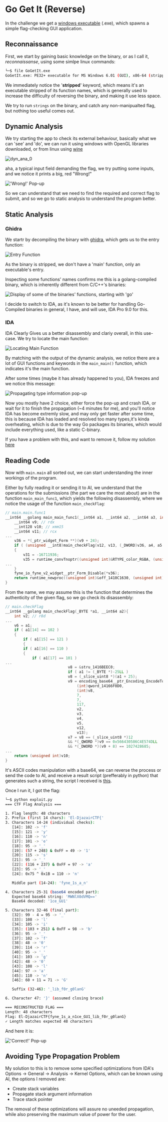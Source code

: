 # **Go Get It (Reverse)**

In the challenge we get a [windows executable](https://github.com/MedjberAbderrahim/CTF-Writeups/blob/main/El-Djazair%20CTF/Reverse%20Engineering/Go%20Get%20It/solution/GoGetIt.exe) (.exe), which spawns a simple flag-checking GUI application.

## **Reconnaissance**

First, we start by gaining basic knowledge on the binary, or as I call it, *reconnaissanse*, using some simlpe linux commands:

```bash
└─$ file GoGetIt.exe             
GoGetIt.exe: PE32+ executable for MS Windows 6.01 (GUI), x86-64 (stripped to external PDB), 12 sections
```

We immediately notice the '**stripped**' keyword, which means it's an executable stripped of its function names, which is generally used to increase the difficulty of reversing the binary, and making it use less space.

We try to run `strings` on the binary, and catch any non-manipualted flag, but nothing too useful comes out.

## Dynamic Analysis

We try starting the app to check its external behaviour, basically what we can 'see' and 'do', we can run it using windows with OpenGL libraries downloaded, or from linux using [wine](https://www.winehq.org)

![dyn_ana_0](images/image-4.png)

aha, a typical input field demanding the flag, we try putting some inputs, and we notice it prints a big, red "Wrong!"

!['Wrong!' Pop-up](images/image-6.png)

So we can understand that we need to find the required and correct flag to submit, and so we go to static analysis to understand the program better.

## Static Analysis

### Ghidra
We startr by decompiling the binary with [ghidra](https://github.com/NationalSecurityAgency/ghidra), which gets us to the entry function:

![Entry Function](images/image.png)

As the binary is stripped, we don't have a 'main' function, only an executable's entry.

Inspecting some functions' names confirms me this is a golang-compiled binary, which is inherently different from C/C++'s binaries:

![Display of some of the binaries' functions, starting with 'go'](images/image-1.png)

I decide to switch to IDA, as it's known to be better for handling Go-Compiled binaries in general, I have, and will use, IDA Pro 9.0 for this.

### IDA
IDA Clearly Gives us a better disassembly and clariy overall, in this use-case.
We try to locate the main function:

![Locating Main Function](images/image-2.png)

By matching with the output of the dynamic analysis, we notice there are a lot of GUI functions and keywords in the `main_main()` function, which indicates it's the main function.

After some times (maybe it has already happened to you), IDA freezes and we notice this message:

![Propagating type information pop-up](images/image-3.png)

Now you mostly have 2 choice, either force the pop-up and crash IDA, or wait for it to finish the propagation (~4 minutes for me), and you'll notice IDA has become extremly slow, and may only get faster after some time, this is because IDA has loaded and resolved too many types,it's kinda overheating, which is due to the way Go packages its binaries, which would include everything used, like a static C-binary.

If you have a problem with this, and want to remove it, follow my solution [here](#avoiding-type-propagation-problem)

## Reading Code

Now with `main.main` all sorted out, we can start understanding the inner workings of the program.

Either by fully reading it or sending it to AI, we understand that the operations for the submissions (the part we care the most about) are in the function `main_main_func1`, which yields the following disassembly, where we notice the usage of the function `main_checkFlag`:

```C
// main.main.func1
__int64 __golang main_main_func1(__int64 a1, __int64 a2, __int64 a3, int a4, int a5, int a6, int a7, int a8, int a9){
    __int64 v9; // rdx
    __int128 v10; // xmm15
    __int64 v11; // rcx
...
    v36 = *(_ptr_widget_Form **)(v9 + 24);
    if ( (unsigned __int8)main_checkFlag(v12, v13, (_DWORD)v36, a4, a5, a6, a7, a8, a9) )
    {
        v31 = -16711936;
        v35 = runtime_convTnoptr((unsigned int)&RTYPE_color_RGBA, (unsigned int)&v31, v14, a4, a5, v15, v16, v17, v18);
...
    }
    fyne_io_fyne_v2_widget__ptr_Form_Disable(*v36);
    return runtime_newproc((unsigned int)&off_1410C1630, (unsigned int)&off_14118D380, v25, a4, a5, v26, v27, v28, v29);
}
```

From the name, we may assume this is the function that determines the authenticity of the given flag, so we go check its disassembly:

```C
// main.checkFlag
__int64 __golang main_checkFlag(_BYTE *a1, __int64 a2){
    int v2; // r8d
...
    v6 = a1;
    if ( a1[14] == 102 )
    {
        if ( a1[15] == 121 )
        {
        if ( a1[16] == 110 )
        {
            if ( a1[17] == 101 )
...
                            v8 = &stru_1416BEEC0;
                            if ( a1 != (_BYTE *)-25LL )
                            v8 = (_slice_uint8 *)(a1 + 25);
                            v9 = encoding_base64__ptr_Encoding_EncodeToString(
                                (int)qword_14166F0D0,
                                (int)v8,
                                7,
                                7,
                                117,
                                v2,
                                v3,
                                v4,
                                v5,
                                v12,
                                v13);
                            v7 = v8 == (_slice_uint8 *)12
                            && *(_QWORD *)v9 == 0x566430586C4E574DLL
                            && *(_DWORD *)(v9 + 8) == 1027428685;
...
    return (unsigned int)v10;
}
```

It's ASCII codes manipulation with a base64, we can reverse the process or send the code to AI, and receive a result script (prefferably in python) that generates such a string, the script I received is [this](https://github.com/MedjberAbderrahim/CTF-Writeups/blob/main/El-Djazair%20CTF/Reverse%20Engineering/Go%20Get%20It/solution/exploit.py).

Once I run it, I got the flag:
```bash
└─$ python exploit.py       
=== CTF Flag Analysis ===

1. Flag length: 48 characters
2. Prefix (first 14 chars): 'El-DjazairCTF{'
3. Characters 14-24 (individual checks):
   [14]: 102 -> 'f'
   [15]: 121 -> 'y'
   [16]: 110 -> 'n'
   [17]: 101 -> 'e'
   [18]: 95 -> '_'
   [19]: (57 + 248) & 0xFF = 49 -> '1'
   [20]: 115 -> 's'
   [21]: 95 -> '_'
   [22]: (116 + 237) & 0xFF = 97 -> 'a'
   [23]: 95 -> '_'
   [24]: 0x75 ^ 0x1B = 110 -> 'n'

   Middle part (14-24): 'fyne_1s_a_n'

4. Characters 25-31 (base64 encoded part):
   Expected base64 string: 'MWNlX0dVMQ=='
   Base64 decoded: '1ce_GU1'

5. Characters 32-46 (final part):
   [32]: 99 - 4 = 95 -> '_'
   [33]: 108 -> 'l'
   [34]: 105 -> 'i'
   [35]: (103 + 251) & 0xFF = 98 -> 'b'
   [36]: 95 -> '_'
   [37]: 102 -> 'f'
   [38]: 48 -> '0'
   [39]: 114 -> 'r'
   [40]: 95 -> '_'
   [41]: 103 -> 'g'
   [42]: 48 -> '0'
   [43]: 108 -> 'l'
   [44]: 97 -> 'a'
   [45]: 110 -> 'n'
   [46]: 60 + 11 = 71 -> 'G'

   Suffix (32-46): '_lib_f0r_g0lanG'

6. Character 47: '}' (assumed closing brace)

=== RECONSTRUCTED FLAG ===
Length: 48 characters
Flag: El-DjazairCTF{fyne_1s_a_n1ce_GU1_lib_f0r_g0lanG}
✓ Length matches expected 48 characters
```

And here it is:

!['Correct!' Pop-up](images/image-5.png)

## Avoiding Type Propagation Problem
My solution to this is to remove some specified optimizations from IDA's Options -> General -> Analysis -> Kernel Options, which can be known using AI, the options I removed are:
- Create stack variables
- Propagate stack argument information
- Trace stack pointer

The removal of these optimizations will assure no uneeded propagation, while also preserving the maximum value of power for the user.
